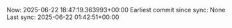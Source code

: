 Now: 2025-06-22 18:47:19.363993+00:00 Earliest commit since sync: None Last sync: 2025-06-22 01:42:51+00:00
